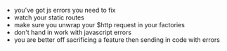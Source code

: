 - you've got js errors you need to fix
- watch your static routes
- make sure you unwrap your $http request in your factories
- don't hand in work with javascript errors 
- you are better off sacrificing a feature then sending in code with errors
